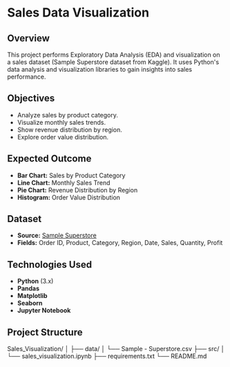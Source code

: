 # Sales Data Visualization

## Overview
This project performs Exploratory Data Analysis (EDA) and visualization on a sales dataset 
(Sample Superstore dataset from Kaggle). It uses Python's data analysis and visualization libraries 
to gain insights into sales performance.

## Objectives
- Analyze sales by product category.
- Visualize monthly sales trends.
- Show revenue distribution by region.
- Explore order value distribution.

## Expected Outcome
- **Bar Chart:** Sales by Product Category
- **Line Chart:** Monthly Sales Trend
- **Pie Chart:** Revenue Distribution by Region
- **Histogram:** Order Value Distribution

## Dataset
- **Source:** [Sample Superstore](https://www.kaggle.com/datasets)
- **Fields:** Order ID, Product, Category, Region, Date, Sales, Quantity, Profit

## Technologies Used
- **Python** (3.x)
- **Pandas**
- **Matplotlib**
- **Seaborn**
- **Jupyter Notebook**

## Project Structure
Sales_Visualization/
│
├── data/
│ └── Sample - Superstore.csv
├── src/
│ └── sales_visualization.ipynb
├── requirements.txt
└── README.md

